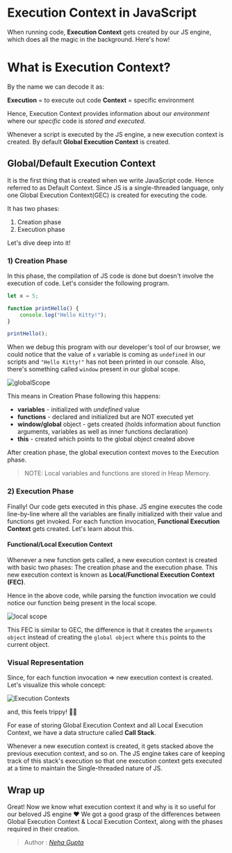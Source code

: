 # Execution Context in JavaScript

When running code, **Execution Context** gets created by our JS engine, which does all the magic in the background. Here's how!

# What is Execution Context?

By the name we can decode it as:

**Execution** = to execute out code
**Context** = specific environment

Hence, Execution Context provides information about our *environment* where our *specific* code is *stored and executed*. 

Whenever a script is executed by the JS engine, a new execution context is created. By default **Global Execution Context** is created.

## Global/Default Execution Context

It is the first thing that is created when we write JavaScript code. Hence referred to as Default Context. Since JS is a single-threaded language, only one Global Execution Context(GEC) is created for executing the code.

It has two phases:

1) Creation phase
2) Execution phase

Let's dive deep into it!

### 1) Creation Phase

In this phase, the compilation of JS code is done but doesn't involve the execution of code. Let's consider the following program.

```js
let x = 5;

function printHello() {
    console.log("Hello Kitty!");
}

printHello();
```

When we debug this program with our developer's tool of our browser, we could notice that the value of `x` variable is coming as `undefined` in our scripts and `"Hello Kitty!"` has not been printed in our console. Also, there's something called `window` present in our global scope.

![globalScope](https://dev-to-uploads.s3.amazonaws.com/uploads/articles/k31d8k0hzy4jebqouweg.png)

This means in Creation Phase following this happens:

- **variables** - initialized with *undefined* value
- **functions** - declared and initialized but are NOT executed yet
- **window/global** object - gets created (holds information about function arguments, variables as well as inner functions declaration)
- **this** - created which points to the global object created above

After creation phase, the global execution context moves to the Execution phase.

> NOTE: Local variables and functions are stored in Heap Memory.

### 2) Execution Phase
Finally! Our code gets executed in this phase. JS engine executes the code line-by-line where all the variables are finally initialized with their value and functions get invoked. For each function invocation, **Functional Execution Context** gets created. Let's learn about this.

#### Functional/Local Execution Context
Whenever a new function gets called, a new execution context is created with basic two phases: The creation phase and the execution phase. This new execution context is known as **Local/Functional Execution Context (FEC)**.

Hence in the above code, while parsing the function invocation we could notice our function being present in the local scope.

![local scope](https://dev-to-uploads.s3.amazonaws.com/uploads/articles/uu4uk62h9onqefgcrbt2.png)

This FEC is similar to GEC, the difference is that it creates the `arguments object` instead of creating the `global object` where `this` points to the current object.

### Visual Representation

Since, for each function invocation => new execution context is created. Let's visualize this whole concept:

![Execution Contexts](https://dev-to-uploads.s3.amazonaws.com/uploads/articles/zxg6so03vbl4c38ppr7b.jpeg)
 
and, this feels trippy! 😵‍💫

For ease of storing Global Execution Context and all Local Execution Context, we have a data structure called **Call Stack**.

Whenever a new execution context is created, it gets stacked above the previous execution context, and so on. The JS engine takes care of keeping track of this stack's execution so that one execution context gets executed at a time to maintain the Single-threaded nature of JS.

## Wrap up

Great! Now we know what execution context it and why is it so useful for our beloved JS engine ❤️
We got a good grasp of the differences between Global Execution Context & Local Execution Context, along with the phases required in their creation.

> Author :
> <cite>[Neha Gupta](https://github.com/nayyyhaa)</cite>
